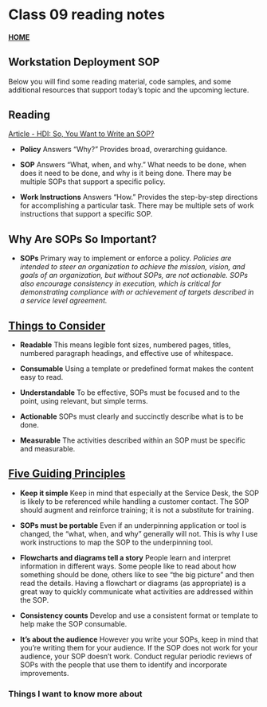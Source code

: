 # Class 09 reading notes

#### [HOME](https://cesarderio.github.io/reading-notes/)

## Workstation Deployment SOP

Below you will find some reading material, code samples, and some additional resources that support today’s topic and the upcoming lecture.

## Reading

[Article - HDI: So, You Want to Write an SOP?](https://www.thinkhdi.com/library/supportworld/2017/you-want-to-write-an-sop.aspx)

* **Policy** Answers “Why?” Provides broad, overarching guidance.

* **SOP** Answers “What, when, and why.” What needs to be done, when does it need to be done, and why is it being done. There may be multiple SOPs that support a specific policy.

* **Work Instructions** Answers “How.” Provides the step-by-step directions for accomplishing a particular task. There may be multiple sets of work instructions that support a specific SOP.

## Why Are SOPs So Important?

* **SOPs** Primary way to implement or enforce a policy. *Policies are intended to steer an organization to achieve the mission, vision, and goals of an organization, but without SOPs, are not actionable. SOPs also encourage consistency in execution, which is critical for demonstrating compliance with or achievement of targets described in a service level agreement.*

## [Things to Consider](https://www.thinkhdi.com/library/supportworld/2017/you-want-to-write-an-sop.aspx#:~:text=Readable.%20This,specific%20and%20measurable.)

* **Readable** This means legible font sizes, numbered pages, titles, numbered paragraph headings, and effective use of whitespace.

* **Consumable** Using a template or predefined format makes the content easy to read.

* **Understandable** To be effective, SOPs must be focused and to the point, using relevant, but simple terms.

* **Actionable** SOPs must clearly and succinctly describe what is to be done.

* **Measurable** The activities described within an SOP must be specific and measurable.

## [Five Guiding Principles](https://www.thinkhdi.com/library/supportworld/2017/you-want-to-write-an-sop.aspx#:~:text=Keep%20it%20simple,and%20incorporate%20improvements.)

* **Keep it simple** Keep in mind that especially at the Service Desk, the SOP is likely to be referenced while handling a customer contact. The SOP should augment and reinforce training; it is not a substitute for training.

* **SOPs must be portable** Even if an underpinning application or tool is changed, the “what, when, and why” generally will not. This is why I use work instructions to map the SOP to the underpinning tool.

* **Flowcharts and diagrams tell a story** People learn and interpret information in different ways. Some people like to read about how something should be done, others like to see “the big picture” and then read the details. Having a flowchart or diagrams (as appropriate) is a great way to quickly communicate what activities are addressed within the SOP.

* **Consistency counts** Develop and use a consistent format or template to help make the SOP consumable.

* **It’s about the audience** However you write your SOPs, keep in mind that you’re writing them for your audience. If the SOP does not work for your audience, your SOP doesn’t work. Conduct regular periodic reviews of SOPs with the people that use them to identify and incorporate improvements.

### Things I want to know more about
